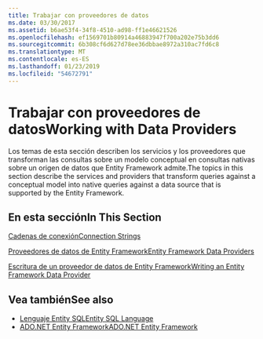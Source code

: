```yaml
---
title: Trabajar con proveedores de datos
ms.date: 03/30/2017
ms.assetid: b6ae53f4-34f8-4510-ad98-ff1e46621526
ms.openlocfilehash: ef1569701b80914a46883947f700a202e75b3dd6
ms.sourcegitcommit: 6b308cf6d627d78ee36dbbae8972a310ac7fd6c8
ms.translationtype: MT
ms.contentlocale: es-ES
ms.lasthandoff: 01/23/2019
ms.locfileid: "54672791"
---
```

# <a name="working-with-data-providers"></a><span data-ttu-id="34289-102">Trabajar con proveedores de datos</span><span class="sxs-lookup"><span data-stu-id="34289-102">Working with Data Providers</span></span>
<span data-ttu-id="34289-103">Los temas de esta sección describen los servicios y los proveedores que transforman las consultas sobre un modelo conceptual en consultas nativas sobre un origen de datos que Entity Framework admite.</span><span class="sxs-lookup"><span data-stu-id="34289-103">The topics in this section describe the services and providers that transform queries against a conceptual model into native queries against a data source that is supported by the Entity Framework.</span></span>  
  
## <a name="in-this-section"></a><span data-ttu-id="34289-104">En esta sección</span><span class="sxs-lookup"><span data-stu-id="34289-104">In This Section</span></span>  
 [<span data-ttu-id="34289-105">Cadenas de conexión</span><span class="sxs-lookup"><span data-stu-id="34289-105">Connection Strings</span></span>](../../../../../docs/framework/data/adonet/ef/connection-strings.md)  
  
 [<span data-ttu-id="34289-106">Proveedores de datos de Entity Framework</span><span class="sxs-lookup"><span data-stu-id="34289-106">Entity Framework Data Providers</span></span>](../../../../../docs/framework/data/adonet/ef/data-providers.md)  
  
 [<span data-ttu-id="34289-107">Escritura de un proveedor de datos de Entity Framework</span><span class="sxs-lookup"><span data-stu-id="34289-107">Writing an Entity Framework Data Provider</span></span>](../../../../../docs/framework/data/adonet/ef/writing-an-ef-data-provider.md)  
  
## <a name="see-also"></a><span data-ttu-id="34289-108">Vea también</span><span class="sxs-lookup"><span data-stu-id="34289-108">See also</span></span>
- [<span data-ttu-id="34289-109">Lenguaje Entity SQL</span><span class="sxs-lookup"><span data-stu-id="34289-109">Entity SQL Language</span></span>](../../../../../docs/framework/data/adonet/ef/language-reference/entity-sql-language.md)
- [<span data-ttu-id="34289-110">ADO.NET Entity Framework</span><span class="sxs-lookup"><span data-stu-id="34289-110">ADO.NET Entity Framework</span></span>](../../../../../docs/framework/data/adonet/ef/index.md)
